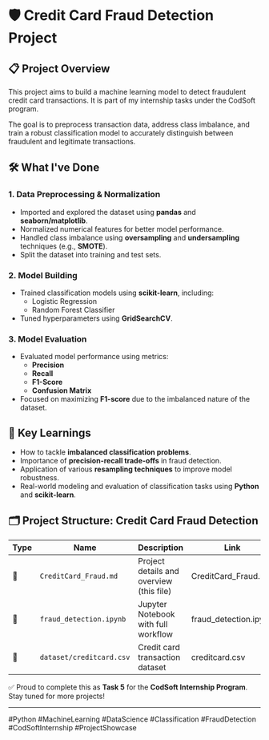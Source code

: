 # 🛡️ Credit Card Fraud Detection Project

## 📋 Project Overview  
This project aims to build a machine learning model to detect fraudulent credit card transactions. It is part of my internship tasks under the CodSoft program.

The goal is to preprocess transaction data, address class imbalance, and train a robust classification model to accurately distinguish between fraudulent and legitimate transactions.

## 🛠️ What I've Done

### 1. Data Preprocessing & Normalization
- Imported and explored the dataset using **pandas** and **seaborn/matplotlib**.
- Normalized numerical features for better model performance.
- Handled class imbalance using **oversampling** and **undersampling** techniques (e.g., **SMOTE**).
- Split the dataset into training and test sets.

### 2. Model Building
- Trained classification models using **scikit-learn**, including:
  - Logistic Regression  
  - Random Forest Classifier
- Tuned hyperparameters using **GridSearchCV**.

### 3. Model Evaluation
- Evaluated model performance using metrics:
  - **Precision**
  - **Recall**
  - **F1-Score**
  - **Confusion Matrix**
- Focused on maximizing **F1-score** due to the imbalanced nature of the dataset.

## 🧠 Key Learnings
- How to tackle **imbalanced classification problems**.
- Importance of **precision-recall trade-offs** in fraud detection.
- Application of various **resampling techniques** to improve model robustness.
- Real-world modeling and evaluation of classification tasks using **Python** and **scikit-learn**.

## 🗂️ Project Structure: Credit Card Fraud Detection
| Type  | Name                        | Description                                | Link                   |
|-------|-----------------------------|--------------------------------------------|------------------------|
| 📄    | `CreditCard_Fraud.md`       | Project details and overview (this file)   | CreditCard_Fraud.md   |
| 📄    | `fraud_detection.ipynb`     | Jupyter Notebook with full workflow        | fraud_detection.ipynb |
| 📄    | `dataset/creditcard.csv`    | Credit card transaction dataset            | creditcard.csv        |

✅ Proud to complete this as **Task 5** for the **CodSoft Internship Program**.  
Stay tuned for more projects!

---

#Python #MachineLearning #DataScience #Classification #FraudDetection #CodSoftInternship #ProjectShowcase
